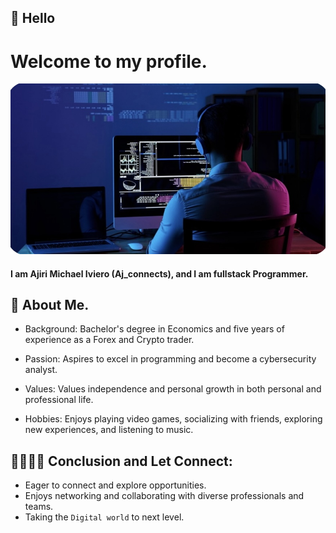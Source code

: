 
## 👋 Hello 

# Welcome to my profile.

![background picture](picture3c.jpeg)

#### I am Ajiri Michael Iviero (Aj_connects), and I am fullstack Programmer.

##  🤠 About Me.

* Background: Bachelor's degree in Economics and five years of experience as a Forex and Crypto trader.

* Passion: Aspires to excel in programming and become a cybersecurity analyst.

* Values: Values independence and personal growth in both personal and professional life.

* Hobbies: Enjoys playing video games, socializing with friends, exploring new experiences, and listening to music.

##  🫱🏻‍🫲🏿 Conclusion and Let Connect:
 * Eager to connect and explore opportunities.
 * Enjoys networking and collaborating with diverse professionals and teams.
 * Taking the `Digital world` to next level.

